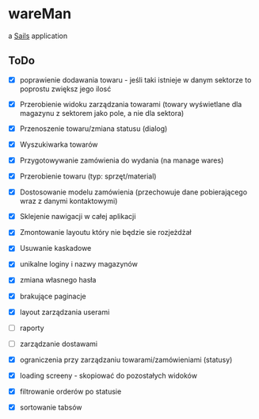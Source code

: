 # wareMan

a [Sails](http://sailsjs.org) application

## ToDo
- [x] poprawienie dodawania towaru - jeśli taki istnieje w danym sektorze to poprostu zwiększ jego ilosć

- [x] Przerobienie widoku zarządzania towarami (towary wyświetlane dla magazynu z sektorem jako pole, a nie dla sektora)
- [x] Przenoszenie towaru/zmiana statusu (dialog)
- [x] Wyszukiwarka towarów
- [x] Przygotowywanie zamówienia do wydania (na manage wares)

- [x] Przerobienie towaru (typ: sprzęt/material)
- [x] Dostosowanie modelu zamówienia (przechowuje dane pobierającego wraz z danymi kontaktowymi)

- [x] Sklejenie nawigacji w całej aplikacji
- [x] Zmontowanie layoutu który nie będzie sie rozjeżdżał
- [x] Usuwanie kaskadowe
 

- [x] unikalne loginy i nazwy magazynów
- [x] zmiana własnego hasła


- [x] brakujące paginacje
- [x] layout zarządzania userami
- [ ] raporty
- [ ] zarządzanie dostawami
- [x] ograniczenia przy zarządzaniu towarami/zamówieniami (statusy)
- [x] loading screeny - skopiować do pozostałych widoków
- [x] filtrowanie orderów po statusie
- [x] sortowanie tabsów

